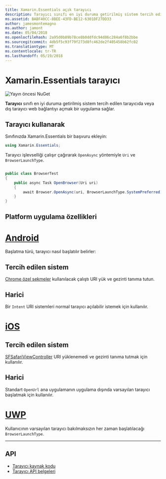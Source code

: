 ```yaml
---
title: Xamarin.Essentials açık tarayıcı
description: Tarayıcı sınıfı en iyi duruma getirilmiş sistem tercih edilen tarayıcıda veya dış tarayıcı web bağlantıyı açmak bir uygulama sağlar.
ms.assetid: BABF40CC-8BEE-43FD-BE12-6301DF27DD33
author: jamesmontemagno
ms.author: jamont
ms.date: 05/04/2018
ms.openlocfilehash: 2a95d0b89b78ce8b0ddfdc94d86c284a6f8b2bbe
ms.sourcegitcommit: 4db5f5c93f79f273d8fc462de2f405458b62fc02
ms.translationtype: MT
ms.contentlocale: tr-TR
ms.lasthandoff: 05/19/2018
---
```

# <a name="xamarinessentials-browser"></a>Xamarin.Essentials tarayıcı

![Yayın öncesi NuGet](~/media/shared/pre-release.png)

**Tarayıcı** sınıfı en iyi duruma getirilmiş sistem tercih edilen tarayıcıda veya dış tarayıcı web bağlantıyı açmak bir uygulama sağlar.

## <a name="using-browser"></a>Tarayıcı kullanarak

Sınıfınızda Xamarin.Essentials bir başvuru ekleyin:

```csharp
using Xamarin.Essentials;
```

Tarayıcı işlevselliği çalışır çağırarak `OpenAsync` yöntemiyle `Uri` ve `BrowserLaunchType`.

```csharp

public class BrowserTest
{
    public async Task OpenBrowser(Uri uri)
    {
        await Browser.OpenAsync(uri, BrowserLaunchType.SystemPreferred);
    }
}
```

## <a name="platform-implementation-specifics"></a>Platform uygulama özellikleri

# <a name="androidtabandroid"></a>[Android](#tab/android)

Başlatma türü, tarayıcı nasıl başlatılır belirler:

## <a name="system-preferred"></a>Tercih edilen sistem

[Chrome özel sekmeler](https://developer.chrome.com/multidevice/android/customtabs) kullanılacak çalıştı URI yük ve gezinti tanıma tutun.

## <a name="external"></a>Harici

Bir `Intent` URI sistemleri normal tarayıcı açılabilir istemek için kullanılır.

# <a name="iostabios"></a>[iOS](#tab/ios)

## <a name="system-preferred"></a>Tercih edilen sistem

[SFSafariViewController](https://developer.xamarin.com/api/type/SafariServices.SFSafariViewController/) URI yüklenemedi ve gezinti tanıma tutmak için kullanılır.

## <a name="external"></a>Harici

Standart `OpenUrl` ana uygulamanın uygulama dışında varsayılan tarayıcı başlatmak için kullanılır.

# <a name="uwptabuwp"></a>[UWP](#tab/uwp)

Kullanıcının varsayılan tarayıcı bakılmaksızın her zaman başlatılacağı `BrowserLaunchType`.

--------------

## <a name="api"></a>API

- [Tarayıcı kaynak kodu](https://github.com/xamarin/Essentials/tree/master/Xamarin.Essentials/Browser)
- [Tarayıcı API belgeleri](xref:Xamarin.Essentials.Browser)
